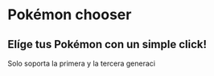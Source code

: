 # Pokémon chooser

## Elíge tus Pokémon con un simple click!

Solo soporta la primera y la tercera generaci



